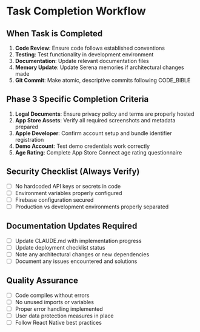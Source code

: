 # Task Completion Workflow

## When Task is Completed
1. **Code Review**: Ensure code follows established conventions
2. **Testing**: Test functionality in development environment
3. **Documentation**: Update relevant documentation files
4. **Memory Update**: Update Serena memories if architectural changes made
5. **Git Commit**: Make atomic, descriptive commits following CODE_BIBLE

## Phase 3 Specific Completion Criteria
1. **Legal Documents**: Ensure privacy policy and terms are properly hosted
2. **App Store Assets**: Verify all required screenshots and metadata prepared
3. **Apple Developer**: Confirm account setup and bundle identifier registration
4. **Demo Account**: Test demo credentials work correctly
5. **Age Rating**: Complete App Store Connect age rating questionnaire

## Security Checklist (Always Verify)
- [ ] No hardcoded API keys or secrets in code
- [ ] Environment variables properly configured
- [ ] Firebase configuration secured
- [ ] Production vs development environments properly separated

## Documentation Updates Required
- [ ] Update CLAUDE.md with implementation progress
- [ ] Update deployment checklist status
- [ ] Note any architectural changes or new dependencies
- [ ] Document any issues encountered and solutions

## Quality Assurance
- [ ] Code compiles without errors
- [ ] No unused imports or variables
- [ ] Proper error handling implemented
- [ ] User data protection measures in place
- [ ] Follow React Native best practices